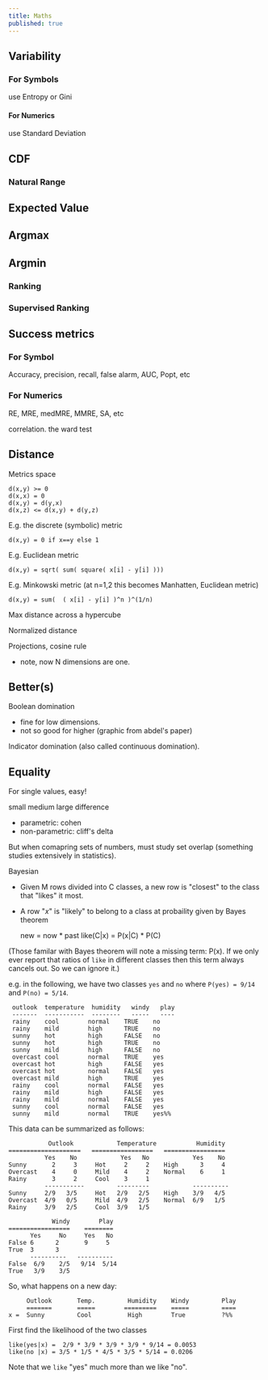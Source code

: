 ```yaml
---
title: Maths
published: true
---
```


## Variability

### For Symbols

use Entropy or Gini

#### For Numerics

use Standard Deviation

## CDF

### Natural Range

## Expected Value

## Argmax

## Argmin

### Ranking

### Supervised Ranking

## Success metrics

### For Symbol

Accuracy, precision, recall, false alarm, AUC, Popt, etc

### For Numerics

RE, MRE, medMRE, MMRE, SA, etc


correlation. the ward test

## Distance

Metrics space

    d(x,y) >= 0
    d(x,x) = 0
    d(x,y) = d(y,x)
    d(x,z) <= d(x,y) + d(y,z)

E.g. the discrete (symbolic) metric

    d(x,y) = 0 if x==y else 1

E.g. Euclidean metric

    d(x,y) = sqrt( sum( square( x[i] - y[i] )))

E.g. Minkowski metric (at n=1,2 this becomes Manhatten, Euclidean metric)

    d(x,y) = sum(  ( x[i] - y[i] )^n )^(1/n)

Max distance across a hypercube

Normalized distance

Projections, cosine rule
- note, now N dimensions are one.

## Better(s)

Boolean domination
- fine for low dimensions.
- not so good for higher (graphic from abdel's paper)

Indicator domination (also called continuous domination).

## Equality

For single values, easy!

small medium large difference

- parametric: cohen
- non-parametric: cliff's delta

But when comapring sets of numbers, must study set overlap (something studies extensively in statistics).

Bayesian

- Given M rows divided into C classes, a new row is "closest" to the class that "likes" it most.
- A row "_x_" is "likely" to belong to a class at probaility given by Bayes theorem
 
    new       = now    * past
    like(C|x) = P(x|C) * P(C)

(Those familar with Bayes theorem will note a missing term: P(x). If we only ever report
that ratios of `like` in different classes then this term always cancels out. So we can ignore it.)

e.g. in the following, we have two classes `yes` and `no`
where `P(yes) = 9/14` and `P(no) = 5/14`.

     outlook  temperature  humidity   windy   play
     -------  -----------  --------   -----   ----
     rainy    cool        normal    TRUE    no
     rainy    mild        high      TRUE    no
     sunny    hot         high      FALSE   no
     sunny    hot         high      TRUE    no
     sunny    mild        high      FALSE   no
     overcast cool        normal    TRUE    yes
     overcast hot         high      FALSE   yes
     overcast hot         normal    FALSE   yes
     overcast mild        high      TRUE    yes
     rainy    cool        normal    FALSE   yes
     rainy    mild        high      FALSE   yes
     rainy    mild        normal    FALSE   yes
     sunny    cool        normal    FALSE   yes
     sunny    mild        normal    TRUE    yes%%
 
This data can be summarized as follows:

               Outlook            Temperature           Humidity
    ====================   =================   =================
              Yes    No            Yes   No            Yes    No
    Sunny       2     3     Hot     2     2    High      3     4
    Overcast    4     0     Mild    4     2    Normal    6     1
    Rainy       3     2     Cool    3     1
              -----------         ---------            ----------
    Sunny     2/9   3/5     Hot   2/9   2/5    High    3/9   4/5
    Overcast  4/9   0/5     Mild  4/9   2/5    Normal  6/9   1/5
    Rainy     3/9   2/5     Cool  3/9   1/5
    
                Windy        Play
    =================    ========
          Yes     No     Yes   No
    False 6      2       9     5
    True  3      3
          ----------   ----------
    False  6/9    2/5   9/14  5/14
    True   3/9    3/5

So, what happens on a new day:

         Outlook       Temp.         Humidity    Windy         Play
         =======       =====        =========    =====         ====
    x =  Sunny         Cool          High        True          ?%%

First find the likelihood of the two classes

    like(yes|x) =  2/9 * 3/9 * 3/9 * 3/9 * 9/14 = 0.0053
    like(no |x) = 3/5 * 1/5 * 4/5 * 3/5 * 5/14 = 0.0206

Note that we `like` "yes" much more than we like "no".

